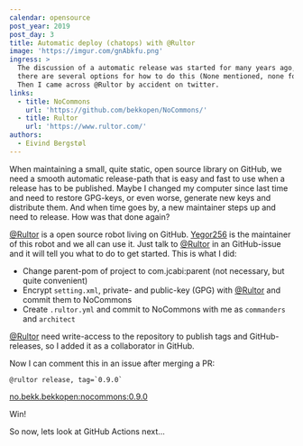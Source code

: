 ```yaml
---
calendar: opensource
post_year: 2019
post_day: 3
title: Automatic deploy (chatops) with @Rultor
image: 'https://imgur.com/gnAbkfu.png'
ingress: >
  The discussion of a automatic release was started for many years ago, and
  there are several options for how to do this (None mentioned, none forgotten).
  Then I came across @Rultor by accident on twitter.
links:
  - title: NoCommons
    url: 'https://github.com/bekkopen/NoCommons/'
  - title: Rultor
    url: 'https://www.rultor.com/'
authors:
  - Eivind Bergstøl
---
```

When maintaining a small, quite static, open source library on GitHub, we need a smooth automatic release-path that is easy and fast to use when a release has to be published. Maybe I changed my computer since last time and need to restore GPG-keys, or even worse, generate new keys and distribute them. And when time goes by, a new maintainer steps up and need to release. How was that done again?

[@Rultor](http://rultor.com) is a open source robot living on GitHub. [Yegor256](https://www.yegor256.com) is the maintainer of this robot and we all can use it. Just talk to [@Rultor](http://rultor.com) in an GitHub-issue and it will tell you what to do to get started. This is what I did:

* Change parent-pom of project to com.jcabi:parent (not necessary, but quite convenient)
* Encrypt `setting.xml`, private- and public-key (GPG) with [@Rultor](http://rultor.com) and commit them to NoCommons
* Create `.rultor.yml` and commit to NoCommons with me as `commanders` and `architect`

[@Rultor](http://rultor.com) need write-access to the repository to publish tags and GitHub-releases, so I added it as a collaborator in GitHub.

Now I can comment this in an issue after merging a PR:

``` @rultor release, tag=`0.9.0` ```

[no.bekk.bekkopen:nocommons:0.9.0](https://github.com/bekkopen/NoCommons/releases/tag/0.9.0)

Win!

So now, lets look at GitHub Actions next…
